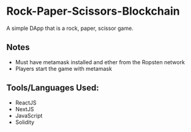 # Rock-Paper-Scissors-Blockchain

A simple DApp that is a rock, paper, scissor game.

## Notes

- Must have metamask installed and ether from the Ropsten network
- Players start the game with metamask

## Tools/Languages Used:

- ReactJS
- NextJS
- JavaScript
- Solidity

